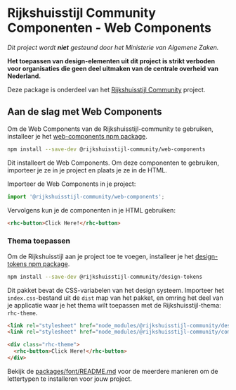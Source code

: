 <!-- @license CC0-1.0 -->

# Rijkshuisstijl Community Componenten - Web Components

_Dit project wordt **niet** gesteund door het Ministerie van Algemene Zaken._

**Het toepassen van design-elementen uit dit project is strikt verboden voor organisaties die geen deel uitmaken van de
centrale overheid van Nederland.**

Deze package is onderdeel van het [Rijkshuisstijl Community](https://github.com/nl-design-system/rijkshuisstijl-community/blob/main/README.md) project.

## Aan de slag met Web Components

Om de Web Components van de Rijkshuisstijl-community te gebruiken, installeer je het [web-components npm package](https://www.npmjs.com/package/@rijkshuisstijl-community/web-components).

```bash
npm install --save-dev @rijkshuisstijl-community/web-components
```

Dit installeert de Web Components. Om deze componenten te gebruiken, importeer je ze in je project en plaats je ze in de HTML.

Importeer de Web Components in je project:

```js
import '@rijkshuisstijl-community/web-components';
```

Vervolgens kun je de componenten in je HTML gebruiken:

```html
<rhc-button>Click Here!</rhc-button>
```

### Thema toepassen

Om de Rijkshuisstijl aan je project toe te voegen, installeer je het [design-tokens npm package](https://www.npmjs.com/package/@rijkshuisstijl-community/design-tokens).

```bash
npm install --save-dev @rijkshuisstijl-community/design-tokens
```

Dit pakket bevat de CSS-variabelen van het design systeem. Importeer het `index.css`-bestand uit de `dist` map van het
pakket, en omring het deel van je applicatie waar je het thema wilt toepassen met de Rijkshuisstijl-thema: `rhc-theme`.

```html
<link rel="stylesheet" href="node_modules/@rijkshuisstijl-community/design-tokens/dist/index.css" />
<link rel="stylesheet" href="node_modules/@rijkshuisstijl-community/components-css/dist/index.css" />

<div class="rhc-theme">
  <rhc-button>Click Here!</rhc-button>
</div>
```

Bekijk de [packages/font/README.md](https://github.com/nl-design-system/rijkshuisstijl-community/blob/main/packages/font/README.md) voor de meerdere manieren om de lettertypen te installeren voor jouw project.
